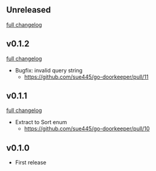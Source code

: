 ## Unreleased
[full changelog](http://github.com/sue445/go-doorkeeper/compare/v0.1.2...master)

## v0.1.2
[full changelog](http://github.com/sue445/go-doorkeeper/compare/v0.1.1...v0.1.2)

* Bugfix: invalid query string
  * https://github.com/sue445/go-doorkeeper/pull/11

## v0.1.1
[full changelog](http://github.com/sue445/go-doorkeeper/compare/v0.1.0...v0.1.1)

* Extract to Sort enum
  * https://github.com/sue445/go-doorkeeper/pull/10

## v0.1.0
* First release
